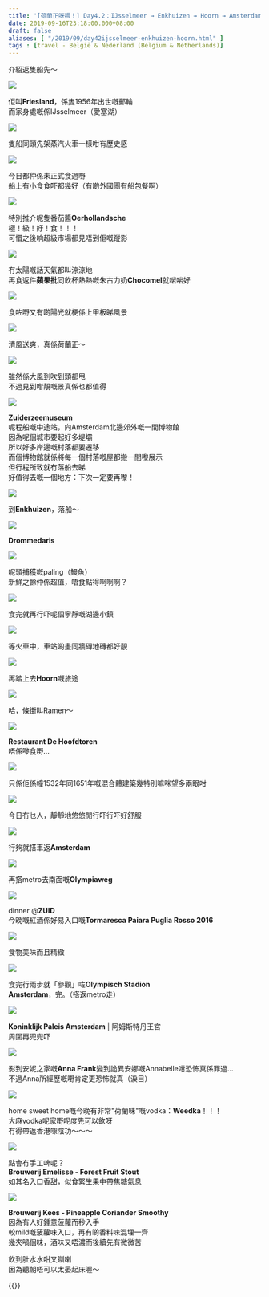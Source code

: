 ```yaml
---
title: '[荷蘭正呀喂！] Day4.2：IJsselmeer → Enkhuizen → Hoorn → Amsterdam'
date: 2019-09-16T23:18:00.000+08:00
draft: false
aliases: [ "/2019/09/day42ijsselmeer-enkhuizen-hoorn.html" ]
tags : [travel - België & Nederland (Belgium & Netherlands)]
---
```


介紹返隻船先～  

![](/images/amsterdam4z41.jpg)

佢叫**Friesland**，係隻1956年出世嘅郵輪  
而家身處嘅係IJsselmeer（愛塞湖）  

![](/images/amsterdam4z42.jpg)

隻船同頭先架蒸汽火車一樣咁有歷史感  

![](/images/amsterdam4z43.jpg)

今日都仲係未正式食過嘢  
船上有小食食吓都幾好（有啲外國團有船包餐啊）  

![](/images/amsterdam4z44.jpg)

特別推介呢隻番茄醬**Oerhollandsche**  
極！級！好！食！！！  
可惜之後响超級市場都見唔到佢嘅蹤影  

![](/images/amsterdam4z45.jpg)

冇太陽嘅話天氣都叫涼涼地  
再食返件**蘋果批**同飲杯熱熱嘅朱古力奶**Chocomel**就啱啱好  

![](/images/amsterdam4z46.jpg)

食咗嘢又有啲陽光就梗係上甲板睇風景  

![](/images/amsterdam4z47.jpg)

清風送爽，真係荷蘭正～  

![](/images/amsterdam4z48.jpg)

雖然係大風到吹到頭都甩  
不過見到咁靚嘅景真係乜都值得  

![](/images/amsterdam4z49.jpg)

**Zuiderzeemuseum**  
呢程船嘅中途站，向Amsterdam北邊郊外嘅一間博物館  
因為呢個城市要起好多堤壩  
所以好多岸邊嘅村落都要遷移  
而個博物館就係將每一個村落嘅屋都搬一間嚟展示  
但行程所致就冇落船去睇  
好值得去嘅一個地方：下次一定要再嚟！  

![](/images/amsterdam4z50.jpg)

到**Enkhuizen**，落船～  

![](/images/amsterdam4z51.jpg)

**Drommedaris**  

![](/images/amsterdam4z52.jpg)

呢頭捕獲嘅paling（鰻魚）  
新鮮之餘仲係超值，唔食點得啊啊啊？  

![](/images/amsterdam4z53.jpg)

食完就再行吓呢個寧靜嘅湖邊小鎮  

![](/images/amsterdam4z54.jpg)

等火車中，車站啲畫同牆磚地磚都好靚  

![](/images/amsterdam4z55.jpg)

再踏上去**Hoorn**嘅旅途  

![](/images/amsterdam4z56.jpg)

哈，條街叫Ramen～  

![](/images/amsterdam4z57.jpg)

**Restaurant De Hoofdtoren**  
唔係嚟食嘢...  

![](/images/amsterdam4z58.jpg)

只係佢係幢1532年同1651年嘅混合體建築幾特別嘛咪望多兩眼咁  

![](/images/amsterdam4z59.jpg)

今日冇乜人，靜靜地悠悠閒行吓行吓好舒服  

![](/images/amsterdam4z60.jpg)

行夠就搭車返**Amsterdam**  

![](/images/amsterdam4z61.jpg)

再搭metro去南面嘅**Olympiaweg**  

![](/images/amsterdam4z62.jpg)

dinner @**ZUID**  
今晚嘅紅酒係好易入口嘅**Tormaresca Paiara Puglia Rosso 2016**  

![](/images/amsterdam4z63.jpg)

食物美味而且精緻  

![](/images/amsterdam4z64.jpg)

食完行兩步就「參觀」咗**Olympisch Stadion Amsterdam**，完。（搭返metro走）  

![](/images/amsterdam4z65.jpg)

**Koninklijk Paleis Amsterdam** | 阿姆斯特丹王宮  
周圍再兜兜吓  

![](/images/amsterdam4z66.jpg)

影到安妮之家嘅**Anna Frank**變到詭異安娜嘅Annabelle咁恐怖真係罪過...  
不過Anna所經歷嘅嘢肯定更恐怖就真（淚目）  

![](/images/amsterdam4z67.jpg)

home sweet home嘅今晚有非常"荷蘭味"嘅vodka：**Weedka**！！！  
大麻vodka呢家嘢呢度先可以飲呀  
冇得帶返香港㗎陰功～～～  

![](/images/amsterdam4z68.jpg)

點會冇手工啤呢？  
**Brouwerij Emelisse - Forest Fruit Stout**  
如其名入口香甜，似食緊生果中帶焦糖氣息  

![](/images/amsterdam4z69.jpg)

**Brouwerij Kees - Pineapple Coriander Smoothy**  
因為有人好鍾意菠蘿而秒入手  
較mild嘅菠蘿味入口，再有啲香料味混埋一齊  
幾夾喎個味，酒味又唔濃而後續先有微微苦  
  
  
飲到肚水水咁又瞓喇  
因為聽朝唔可以太晏起床喔～  
  
  

{{<amsterdam>}}  

